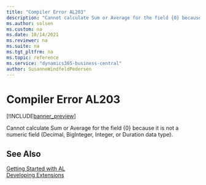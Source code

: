 ```yaml
---
title: "Compiler Error AL203"
description: "Cannot calculate Sum or Average for the field {0} because it is not a numeric field (Decimal, BigInteger, Integer, or Duration data type)."
ms.author: solsen
ms.custom: na
ms.date: 10/14/2021
ms.reviewer: na
ms.suite: na
ms.tgt_pltfrm: na
ms.topic: reference
ms.service: "dynamics365-business-central"
author: SusanneWindfeldPedersen
---
```

[//]: # (START>DO_NOT_EDIT)
[//]: # (IMPORTANT:Do not edit any of the content between here and the END>DO_NOT_EDIT.)
[//]: # (Any modifications should be made in the .xml files in the ModernDev repo.)
# Compiler Error AL203

[!INCLUDE[banner_preview](../includes/banner_preview.md)]

Cannot calculate Sum or Average for the field {0} because it is not a numeric field (Decimal, BigInteger, Integer, or Duration data type).

[//]: # (IMPORTANT: END>DO_NOT_EDIT)
## See Also  
[Getting Started with AL](../devenv-get-started.md)  
[Developing Extensions](../devenv-dev-overview.md)  